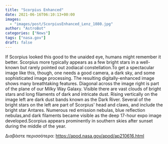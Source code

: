 ```yaml
---
title: "Scorpius Enhanced"
date: 2021-06-16T06:10:13+00:00
images:
  - "images/post/ScorpiusEnhanced_Lenz_1080.jpg"
author: "AstroBot"
categories: ["News"]
tags: ["nasa.gov"]
draft: false
---
```


If Scorpius looked this good to the unaided eye, humans might remember it better.  Scorpius more typically appears as a few bright stars in a well-known but rarely pointed out zodiacal constellation.To get a spectacular image like this, though, one needs a good camera, a dark sky, and some sophisticated image processing.  The resulting digitally-enhanced image shows many breathtaking features.  Diagonal across the image right is part of the plane of our Milky Way Galaxy.   Visible there are vast clouds of bright stars and long filaments of dark and intricate dust.  Rising vertically on the image left are dark dust bands known as the Dark River.  Several of the bright stars on the left are part of Scorpius' head and claws, and include the bright star Antares.  Numerous red emission nebulas, blue reflection nebulas,and dark filaments became visible as the deep 17-hour expo image developed.Scorpius appears prominently in southern skies after sunset during the middle of the year.

Διαβάστε περισσότερα: https://apod.nasa.gov/apod/ap210616.html
